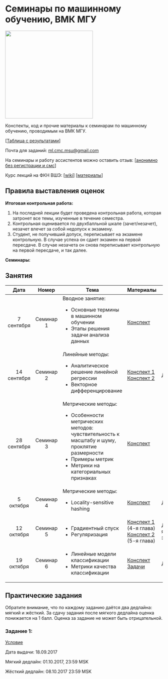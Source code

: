 # Семинары по машинному обучению, ВМК МГУ

<img src="http://www.machinelearning.ru/wiki/images/2/28/ML_surfaces.png" width="280">

Конспекты, код и прочие материалы к семинарам по машинному обучению, проводимым на ВМК МГУ.

[[Таблица с результатами](https://docs.google.com/spreadsheets/d/1T0Agj2eIwIcK0N9DYk3C-fMUvshZxXPNG7zvI28oqx8/edit#gid=2044373835)]

Почта для заданий: ml.cmc.msu@gmail.com

На семинары и работу ассистентов можно оставить отзыв: [[анонимно без регистрации и смс](https://docs.google.com/forms/d/1j8zMReMtl-BCeAVISxx_v42_y8GAVeolofFuAHQjHBc/viewform)]

Курс лекций на ФКН ВШЭ: [[wiki](http://wiki.cs.hse.ru/Машинное_обучение_1)] [[материалы](https://github.com/esokolov/ml-course-hse)]

## Правила выставления оценок

**Итоговая контрольная работа:**

1. На последней лекции будет проведена контрольная работа, которая затронет все темы, изученные в течение семестра.
2. Контрольная оценивается по двухбалльной шкале (зачет/незачет), незачет влечет за собой недопуск к экзамену.
3. Студент, не получивший допуск, переписывает на экзамене контрольную. В случае успеха он сдает экзамен на первой пересдаче. В случае незачета он снова переписывает контрольную на первой пересдаче, и так далее.

**Семинары:**

## Занятия

| Дата | Номер | Тема | Материалы | ДЗ |
| :---: | :---: | --- | --- | --- |
| 7 сентября  | Семинар 1 | Вводное занятие: <ul><li>Основные термины в машинном обучении</li><li>Этапы решения задачи анализа данных</li></ul> | [Конспект](ML16/lecture-notes/Sem01_intro.pdf) | |
| 14 сентября | Семинар 2 | Линейные методы: <ul><li>Аналитическое решение линейной регрессии</li><li>Векторное дифференцирование</li></ul> | [Конспект 1](https://github.com/esokolov/ml-course-hse/blob/master/2017-fall/lecture-notes/lecture02-linregr.pdf)<br> [Конспект 2](https://github.com/esokolov/ml-course-hse/blob/master/2017-fall/seminars/sem02-linregr-part1.pdf) | [ДЗ](ML17-fall/homeworks-theory/homework-theory-1-differentiation.pdf)|
| 28 сентября | Семинар 3 | Метрические методы: <ul><li>Особенности метрических методов: чувствительность к масштабу и шуму, проклятие размерности</li><li>Примеры метрик</li><li>Метрики на категориальных признаках</li> | [Конспект](ML16/lecture-notes/Sem02_knn.pdf) | |
| 5 октября   | Семинар 4 | Метрические методы: <ul><li>Locality-sensitive hashing</li> | [Конспект](ML16/lecture-notes/Sem03_knn.pdf) | [ДЗ](ML16/homeworks/Sem03_knn_hw.pdf)|
| 12 октября   | Семинар 5 | <ul><li>Градиентный спуск</li><li>Регуляризация</li><ul> | [Конспект 1](https://github.com/esokolov/ml-course-hse/blob/master/2017-fall/lecture-notes/lecture02-linregr.pdf) (4-я глава)<br> [Конспект 2](https://github.com/esokolov/ml-course-hse/blob/master/2017-fall/lecture-notes/lecture03-linregr.pdf) (5-я глава) | [ДЗ](https://github.com/esokolov/ml-course-hse/blob/master/2017-fall/homeworks-theory/homework-theory-01-linregr.pdf) (5-я задача)|
| 19 октября   | Семинар 6 | <ul><li>Линейные модели классификации</li><li>Метрики качества классификации</li><ul> | [Конспект](https://github.com/esokolov/ml-course-hse/blob/master/2017-fall/lecture-notes/lecture04-linclass.pdf) [Задачи](https://github.com/esokolov/ml-course-hse/blob/master/2017-fall/seminars/sem04-linclass-metrics.pdf)| [ДЗ](https://github.com/esokolov/ml-course-hse/blob/master/2017-fall/homeworks-theory/homework-theory-03-linclass-metrics.pdf)|

## Практические задания

Обратите внимание, что по каждому заданию даётся два дедлайна: мягкий и жёсткий.
За сдачу задания после мягкого дедлайна оценка понижается на 1 балл.
Оценка за задание не может быть отрицательной.

### Задание 1:

[Условие](ML17-fall/homeworks-practice/homework-practice-01/homework-practice-01.ipynb)

Дата выдачи: 18.09.2017

Мягкий дедлайн: 01.10.2017, 23:59 MSK

Жёсткий дедлайн: 08.10.2017 23:59 MSK


